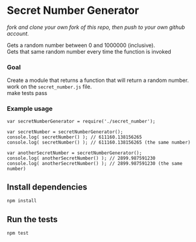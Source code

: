   # Secret Number Generator

_fork and clone your own fork of this repo, then push to your own github account._

Gets a random number between 0 and 1000000 (inclusive).  
Gets that same random number every time the function is invoked  


### Goal

Create a module that returns a function that will return a random number.  
work on the `secret_number.js` file.  
make tests pass


### Example usage

```
var secretNumberGenerator = require('./secret_number');

var secretNumber = secretNumberGenerator();
console.log( secretNumber() ); // 611160.138156265
console.log( secretNumber() ); // 611160.138156265 (the same number)

var anotherSecretNumber = secretNumberGenerator();
console.log( anotherSecretNumber() ); // 2899.987591230
console.log( anotherSecretNumber() ); // 2899.987591230 (the same number)
```

## Install dependencies

```
npm install
```

## Run the tests

```
npm test
```
